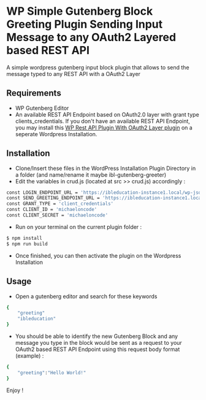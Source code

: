WP Simple Gutenberg Block Greeting Plugin Sending Input Message to any OAuth2 Layered based REST API
========================

A simple wordpress gutenberg input block plugin that allows to send the message typed to any REST API with a OAuth2 Layer


Requirements
------------

  * WP Gutenberg Editor
  * An available REST API Endpoint based on OAuth2.0 layer with grant type clients_credentials. If you don't have an available REST API Endpoint, you may install this [WP Rest API Plugin With OAuth2 Layer plugin][1] on a seperate Wordpress Installation.
  

Installation
------------

* Clone/Insert these files in the WordPress Installation Plugin Directory in a folder (and name/rename it maybe ibl-gutenberg-greeter)
* Edit the variables in crud.js (located at src >> crud.js) accordingly :
```bash
const LOGIN_ENDPOINT_URL = 'https://ibleducation-instance1.local/wp-json/greetingbot/v1/login'
const SEND_GREETING_ENDPOINT_URL = 'https://ibleducation-instance1.local/wp-json/greetingbot/v1/send'
const GRANT_TYPE = 'client_credentials'
const CLIENT_ID = 'michaeloncode'
const CLIENT_SECRET = 'michaeloncode'
```
* Run on your terminal on the current plugin folder :

```bash
$ npm install
$ npm run build
```

  * Once finished, you can then activate the plugin on the Wordpress Installation

Usage
------------

* Open a gutenberg editor and search for these keywords
```bash
{
    "greeting"
    "ibleducation"
}
```
* You should be able to identify the new Gutenberg Block and any message you type in the block would be sent as a request to your OAuth2 based REST API Endpoint using this request body format (example) :
```bash
{
    "greeting":"Hello World!"
}
```

Enjoy !


[1]: https://github.com/michael-on-code/ibleducation-oauth2-greeting-api